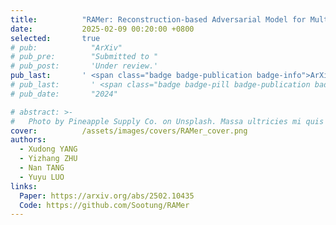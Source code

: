 ```yaml
---
title:          "RAMer: Reconstruction-based Adversarial Model for Multi-party Multi-modal Multi-label Emotion Recognition"
date:           2025-02-09 00:20:00 +0800
selected:       true
# pub:            "ArXiv"
# pub_pre:        "Submitted to "
# pub_post:       'Under review.'
pub_last:       ' <span class="badge badge-publication badge-info">ArXiv</span>'
# pub_last:       ' <span class="badge badge-pill badge-publication badge-success">Poster</span>'
# pub_date:       "2024"

# abstract: >-
#   Photo by Pineapple Supply Co. on Unsplash. Massa ultricies mi quis hendrerit dolor magna. Arcu non odio euismod lacinia at quis risus sed. Et tortor at risus viverra. Enim neque volutpat ac tincidunt. Dictum varius duis at consectetur lorem donec.
cover:          /assets/images/covers/RAMer_cover.png
authors:
  - Xudong YANG
  - Yizhang ZHU
  - Nan TANG
  - Yuyu LUO
links:
  Paper: https://arxiv.org/abs/2502.10435
  Code: https://github.com/Sootung/RAMer
---
```

